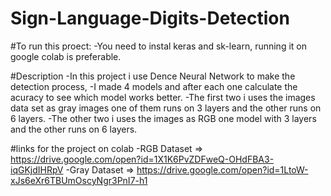 # Sign-Language-Digits-Detection

#To run this proect:
-You need to instal keras and sk-learn, running it on google colab is preferable.

#Description
-In this project i use Dence Neural Network to make the detection process, 
-I made 4 models and after each one calculate the acuracy to see which model works better.
-The first two i uses the images data set as gray images one of them runs on 3 layers and the other runs on 6 layers.
-The other two i uses the images as RGB one model with 3 layers and the other runs on 6 layers.


#links for the project on colab
-RGB Dataset  => https://drive.google.com/open?id=1X1K6PvZDFweQ-OHdFBA3-iqGKjdIHRpV
-Gray Dataset => https://drive.google.com/open?id=1LtoW-xJs6eXr6TBUmOscyNgr3PnI7-h1
